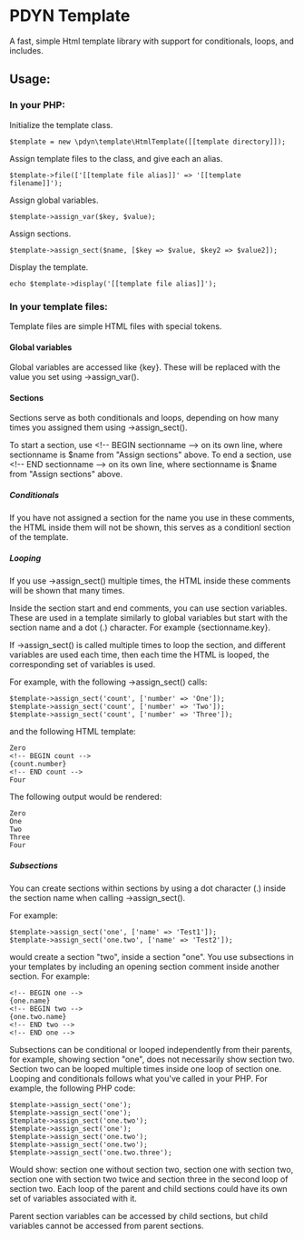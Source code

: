 # PDYN Template

A fast, simple Html template library with support for conditionals, loops, and includes.

## Usage:

### In your PHP:
Initialize the template class.
```
$template = new \pdyn\template\HtmlTemplate([[template directory]]);
```

Assign template files to the class, and give each an alias.
```
$template->file(['[[template file alias]]' => '[[template filename]]');
```

Assign global variables.
```
$template->assign_var($key, $value);
```

Assign sections.
```
$template->assign_sect($name, [$key => $value, $key2 => $value2]);
```

Display the template.
```
echo $template->display('[[template file alias]]');
```

### In your template files:
Template files are simple HTML files with special tokens.

#### Global variables
Global variables are accessed like {key}. These will be replaced with the value you set using ->assign_var().

#### Sections
Sections serve as both conditionals and loops, depending on how many times you assigned them using ->assign_sect().

To start a section, use \<!-- BEGIN sectionname --> on its own line, where sectionname is $name from "Assign sections" above.
To end a section, use \<!-- END sectionname --> on its own line, where sectionname is $name from "Assign sections" above.

##### Conditionals
If you have not assigned a section for the name you use in these comments, the HTML inside them will not be shown, this serves
as a conditionl section of the template.

##### Looping
If you use ->assign_sect() multiple times, the HTML inside these comments will be shown that many times.

Inside the section start and end comments, you can use section variables. These are used in a template similarly to global variables but start with the section name and a dot (.) character. For example {sectionname.key}.

If ->assign_sect() is called multiple times to loop the section, and different variables are used each time, then each time the HTML is looped, the corresponding set of variables is used.

For example, with the following ->assign_sect() calls:
```
$template->assign_sect('count', ['number' => 'One']);
$template->assign_sect('count', ['number' => 'Two']);
$template->assign_sect('count', ['number' => 'Three']);
```

and the following HTML template:

```
Zero
<!-- BEGIN count -->
{count.number}
<!-- END count -->
Four
```

The following output would be rendered:

```
Zero
One
Two
Three
Four
```

##### Subsections
You can create sections within sections by using a dot character (.) inside the section name when calling ->assign_sect().

For example:
```
$template->assign_sect('one', ['name' => 'Test1']);
$template->assign_sect('one.two', ['name' => 'Test2']);
```

would create a section "two", inside a section "one". You use subsections in your templates by including an opening section comment inside another section. For example:

```
<!-- BEGIN one -->
{one.name}
<!-- BEGIN two -->
{one.two.name}
<!-- END two -->
<!-- END one -->
```

Subsections can be conditional or looped independently from their parents, for example, showing section "one", does not necessarily show section two. Section two can be looped multiple times inside one loop of section one. Looping and conditionals follows what you've called in your PHP. For example, the following PHP code:

```
$template->assign_sect('one');
$template->assign_sect('one');
$template->assign_sect('one.two');
$template->assign_sect('one');
$template->assign_sect('one.two');
$template->assign_sect('one.two');
$template->assign_sect('one.two.three');
```

Would show: section one without section two, section one with section two, section one with section two twice and section three in the second loop of section two. Each loop of the parent and child sections could have its own set of variables associated with it.

Parent section variables can be accessed by child sections, but child variables cannot be accessed from parent sections.

